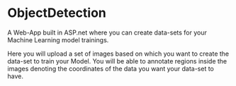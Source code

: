 # ObjectDetection

A Web-App built in ASP.net where you can create data-sets for your Machine Learning model trainings.

Here you will upload a set of images based on which you want to create the data-set to train your Model.
You will be able to annotate regions inside the images denoting the coordinates of the data you want your data-set to have.

